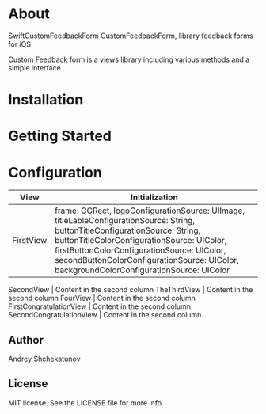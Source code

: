 # About

SwiftCustomFeedbackForm
CustomFeedbackForm,  library feedback forms for iOS

Custom Feedback form is a views library including various methods and a simple interface

# Installation

# Getting Started

# Configuration
View| Initialization
------------ | -------------
FirstView | 		frame: CGRect, logoConfigurationSource: UIImage, titleLableConfigurationSource: String, buttonTitleConfigurationSource: String, buttonTitleColorConfigurationSource: UIColor, firstButtonColorConfigurationSource: UIColor, secondButtonColorConfigurationSource: UIColor, backgroundColorConfigurationSource: UIColor
    
SecondView | Content in the second column
TheThirdView | Content in the second column
FourView | Content in the second column
FirstCongratulationView | Content in the second column
SecondCongratulationView | Content in the second column

## Author
Andrey Shchekatunov

## License
MIT license. See the LICENSE file for more info.
